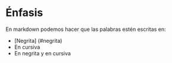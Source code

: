 
# Énfasis 

En markdown podemos hacer que las palabras estén escritas en:

* [Negrita] (#negrita)
* En cursiva 
* En negrita y en cursiva




